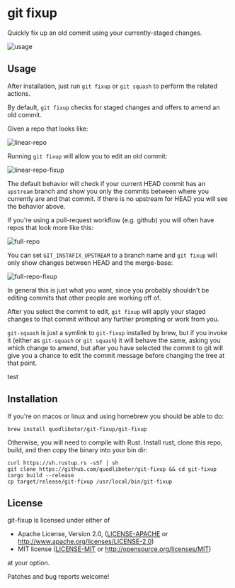 # git fixup

Quickly fix up an old commit using your currently-staged changes.

![usage](./static/full-workflow-simple.gif)

## Usage

After installation, just run `git fixup` or `git squash` to perform the related
actions.

By default, `git fixup` checks for staged changes and offers to amend an old
commit.

Given a repo that looks like:

![linear-repo](./static/00-initial-state.png)

Running `git fixup` will allow you to edit an old commit:

![linear-repo-fixup](./static/01-selector.gif)

The default behavior will check if your current HEAD commit has an `upstream`
branch and show you only the commits between where you currently are and that
commit. If there is no upstream for HEAD you will see the behavior above.

If you're using a pull-request workflow (e.g. github) you will often have repos that look more like this:

![full-repo](./static/20-initial-full-repo.png)

You can set `GIT_INSTAFIX_UPSTREAM` to a branch name and `git fixup` will only
show changes between HEAD and the merge-base:

![full-repo-fixup](./static/21-with-upstream.gif)

In general this is just what you want, since you probably shouldn't be editing
commits that other people are working off of.

After you select the commit to edit, `git fixup` will apply your staged changes
to that commit without any further prompting or work from you.

`git-squash` is just a symlink to `git-fixup` installed by brew, but if you
invoke it (either as `git-squash` or `git squash`) it will behave the same,
asking you which change to amend, but after you have selected the commit to git
will give you a chance to edit the commit message before changing the tree at
that point.

test

## Installation

If you're on macos or linux and using homebrew you should be able to do:

    brew install quodlibetor/git-fixup/git-fixup

Otherwise, you will need to compile with Rust. Install rust, clone this repo,
build, and then copy the binary into your bin dir:

    curl https://sh.rustup.rs -sSf | sh
    git clone https://github.com/quodlibetor/git-fixup && cd git-fixup
    cargo build --release
    cp target/release/git-fixup /usr/local/bin/git-fixup

## License

git-fixup is licensed under either of

 * Apache License, Version 2.0, ([LICENSE-APACHE](LICENSE-APACHE) or
   http://www.apache.org/licenses/LICENSE-2.0)
 * MIT license ([LICENSE-MIT](LICENSE-MIT) or
   http://opensource.org/licenses/MIT)

at your option.

Patches and bug reports welcome!
